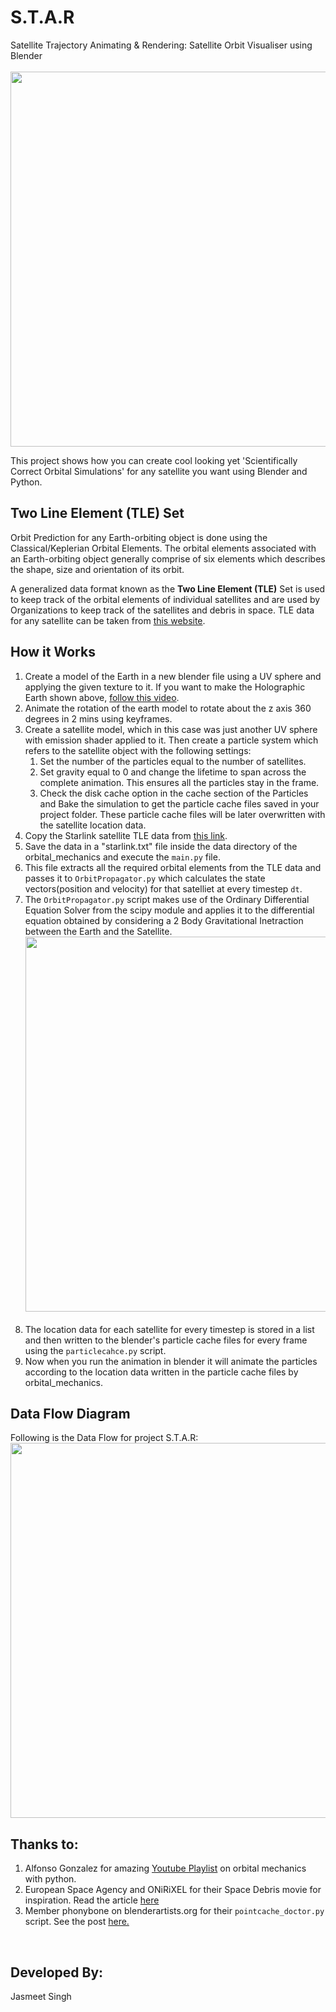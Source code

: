 # S.T.A.R
Satellite Trajectory Animating & Rendering: Satellite Orbit Visualiser using Blender 
<br><br>
<img src = "https://user-images.githubusercontent.com/23265149/83307886-3ed62c80-a223-11ea-8d5c-7f2c48bbf43b.png" width="600"/>

This project shows how you can create cool looking yet 'Scientifically Correct Orbital Simulations' for any satellite you want
using Blender and Python.

<h2>Two Line Element (TLE) Set</h2>
Orbit Prediction for any Earth-orbiting object is done using the Classical/Keplerian Orbital Elements. The orbital elements 
associated with an Earth-orbiting object generally comprise of six elements which describes the shape, size and orientation 
of its orbit. 

A generalized data format known as the <b>Two Line Element (TLE)</b> Set is used to keep track of the orbital elements of 
individual satellites and are used by Organizations to keep track of the satellites and debris in space. TLE data for any satellite can be taken from <a href="https://celestrak.com/NORAD/elements/">this website</a>.

<h2>How it Works</h2>
<ol>
  <li>Create a model of the Earth in a new blender file using a UV sphere and applying the given texture to it. If you want to make the Holographic Earth shown above, <a href="https://www.youtube.com/watch?v=doNVizFGGVQ">follow this video</a>.<br>
    
  <li>Animate the rotation of the earth model to rotate about the z axis 360 degrees in 2 mins using keyframes.<br>
    
  <li>Create a satellite model, which in this case was just another UV sphere with emission shader applied to it. Then create a particle system which refers to the satellite object with the following settings:<br>
    <ol>
      <li>Set the number of the particles equal to the number of satellites.<br>
      <li>Set gravity equal to 0 and change the lifetime to span across the complete animation. This ensures all the particles stay in the frame.<br>
      <li>Check the disk cache option in the cache section of the Particles and Bake the simulation to get the particle cache files saved in your project folder. These particle cache files will be later overwritten with the satellite location data.<br>
    </ol>
   <li>Copy the Starlink satellite TLE data from <a href="https://celestrak.com/NORAD/elements/starlink.txt">this link</a>.<br>
     
   <li>Save the data in a "starlink.txt" file inside the data directory of the orbital_mechanics and execute the <code>main.py</code> file.<br>
     
   <li>This file extracts all the required orbital elements from the TLE data and passes it to <code>OrbitPropagator.py</code> which calculates the state vectors(position and velocity) for that satelliet at every timestep <code>dt</code>.<br>
     
  <li>The <code>OrbitPropagator.py</code> script makes use of the Ordinary Differential Equation Solver from the scipy module and applies it to the differential equation obtained by considering a 2 Body Gravitational Inetraction between the Earth and the Satellite.
  <img src= "https://user-images.githubusercontent.com/23265149/83329701-a4203100-a2a8-11ea-8241-e7e07b04a1e8.png" width="600"/>
  <br><br>
  <li>The location data for each satellite for every timestep is stored in a list and then written to the blender's particle cache files for every frame using the <code>particlecahce.py</code> script.<br>
  
   <li>Now when you run the animation in blender it will animate the particles according to the location data written in the particle cache files by orbital_mechanics. 
</ol>

<h2>Data Flow Diagram</h2>
Following is the Data Flow for project S.T.A.R:<br>
<img src="https://user-images.githubusercontent.com/23265149/83360420-dd3acd00-a39e-11ea-8817-9f5d6a7a4ddb.png" width="600"/img>

<h2>Thanks to:</h2>
<ol>
  <li>Alfonso Gonzalez for amazing <a href="https://www.youtube.com/watch?v=neXQfi94jQ0&list=PLOIRBaljOV8gn074rWFWYP1dCr2dJqWab">Youtube Playlist</a> on orbital mechanics with python.
  <li>European Space Agency and ONiRiXEL for their Space Debris movie for inspiration. Read the article <a href="https://www.blender.org/user-stories/esa-space-debris-movie-by-onirixel/">here</a>
  <li>Member phonybone on blenderartists.org for their <code>pointcache_doctor.py</code> script. See the post <a href="https://blenderartists.org/t/point-cache-doctor-script/593708">here.</a>
</ol>
<br>

<h2>Developed By:</h2>
Jasmeet Singh


    


